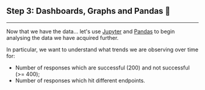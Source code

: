 ## Step 3: Dashboards, Graphs and Pandas 🐼

---

Now that we have the data... let's use [Jupyter](https://jupyter.org/) and [Pandas](https://pandas.pydata.org/) to begin analysing the data we have acquired further.

In particular, we want to understand what trends we are observing over time for:

- Number of responses which are successful (200) and not successful (>= 400);
- Number of responses which hit different endpoints.
